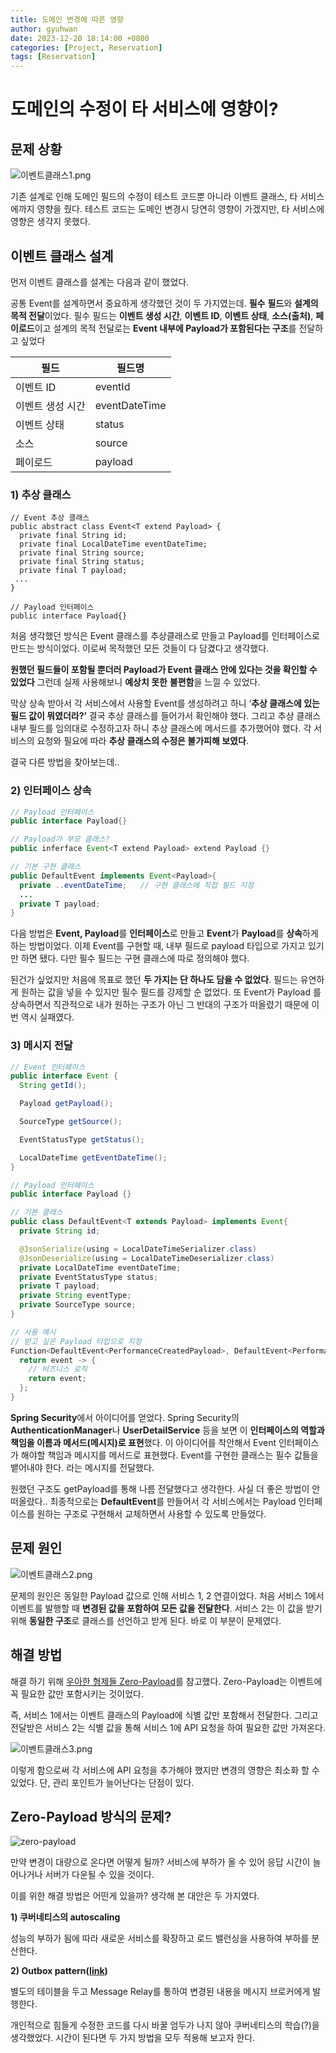 ```yaml
---
title: 도메인 변경에 따른 영향
author: gyuhwan
date: 2023-12-20 18:14:00 +0800
categories: [Project, Reservation]
tags: [Reservation]
---
```

# 도메인의 수정이 타 서비스에 영향이?

## 문제 상황

![이벤트클래스1.png](/commons/reservation/이벤트클래스1.png)

기존 설계로 인해 도메인 필드의 수정이 테스트 코드뿐 아니라 이벤트 클래스, 타 서비스에까지 영향을 줬다. 테스트 코드는 도메인 변경시 당연히 영향이 가겠지만, 타 서비스에 영향은 생각지 못했다.

## 이벤트 클래스 설계

먼저 이벤트 클래스를 설계는 다음과 같이 했었다.

공통 Event를 설계하면서 중요하게 생각했던 것이 두 가지였는데. **필수** **필드**와 **설계의 목적 전달**이었다. 필수 필드는 **이벤트 생성 시간**, **이벤트 ID**, **이벤트 상태**, **소스(출처)**, **페이로드**이고 설계의 목적 전달로는 **Event 내부에 Payload가 포함된다는 구조**를 전달하고 싶었다

| 필드             | 필드명        |
| ---------------- | ------------- |
| 이벤트 ID        | eventId       |
| 이벤트 생성 시간 | eventDateTime |
| 이벤트 상태      | status        |
| 소스             | source        |
| 페이로드         | payload       |

### **1) 추상 클래스**

```
// Event 추상 클래스
public abstract class Event<T extend Payload> {
  private final String id;
  private final LocalDateTime eventDateTime;
  private final String source;
  private final String status;
  private final T payload;
 ...
}

// Payload 인터페이스
public interface Payload{}
```

처음 생각했던 방식은 Event 클래스를 추상클래스로 만들고 Payload를 인터페이스로 만드는 방식이었다. 이로써 목적했던 모든 것들이 다 담겼다고 생각했다.

**원했던 필드들이 포함될 뿐더러 Payload가 Event 클래스 안에 있다는 것을 확인할 수 있었다** 그런데 실제 사용해보니 **예상치 못한** **불편함**을 느낄 수 있었다.

막상 상속 받아서 각 서비스에서 사용할 Event를 생성하려고 하니 ‘**추상 클래스에 있는 필드 값이 뭐였더라?’** 결국 추상 클래스를 들어가서 확인해야 했다. 그리고 추상 클래스 내부 필드를 임의대로 수정하고자 하니 추상 클래스에 메서드를 추가했어야 했다. 각 서비스의 요청와 필요에 따라 **추상 클래스의 수정은 불가피해 보였다**.

결국 다른 방법을 찾아보는데..

### **2) 인터페이스 상속**

```java
// Payload 인터페이스
public interface Payload{}

// Payload가 부모 클래스?
public inferface Event<T extend Payload> extend Payload {}

// 기본 구현 클래스
public DefaultEvent implements Event<Payload>{
  private ..eventDateTime;   // 구현 클래스에 직접 필드 지정
  ...
  private T payload;
}
```

다음 방법은 **Event, Payload**를 **인터페이스**로 만들고 **Event**가 **Payload**를 **상속**하게 하는 방법이었다. 이제 Event를 구현할 때, 내부 필드로 payload 타입으로 가지고 있기만 하면 됐다. 다만 필수 필드는 구현 클래스에 따로 정의해야 했다.

된건가 싶었지만 처음에 목표로 했던 **두 가지는 단 하나도 담을 수 없었다**. 필드는 유연하게 원하는 값을 넣을 수 있지만 필수 필드를 강제할 순 없었다. 또 Event가 Payload 를 상속하면서 직관적으로 내가 원하는 구조가 아닌 그 반대의 구조가 떠올렸기 때문에 이번 역시 실패였다.

### **3) 메시지 전달**

```java
// Event 인터페이스
public interface Event {
  String getId();

  Payload getPayload();

  SourceType getSource();

  EventStatusType getStatus();

  LocalDateTime getEventDateTime();
}

// Payload 인터페이스
public interface Payload {}

// 기본 클래스
public class DefaultEvent<T extends Payload> implements Event{
  private String id;

  @JsonSerialize(using = LocalDateTimeSerializer.class)
  @JsonDeserialize(using = LocalDateTimeDeserializer.class)
  private LocalDateTime eventDateTime;
  private EventStatusType status;
  private T payload;
  private String eventType;
  private SourceType source;
}

// 사용 예시
// 받고 싶은 Payload 타입으로 지정
Function<DefaultEvent<PerformanceCreatedPayload>, DefaultEvent<PerformanceCreatedPayload>> performanceCreatedEventConsumer() {
  return event -> {
    // 비즈니스 로직
    return event;
  };
}
```

**Spring Security**에서 아이디어를 얻었다. Spring Security의 **AuthenticationManager**나 **UserDetailService** 등을 보면 이 **인터페이스의 역할과 책임을 이름과 메서드(메시지)로 표현**했다. 이 아이디어를 착안해서 Event 인터페이스가 해야할 책임과 메시지를 메서드로 표현했다. Event를 구현한 클래스는 필수 값들을 뱉어내야 한다. 라는 메시지를 전달했다.

원했던 구조도 getPayload를 통해 나름 전달했다고 생각한다. 사실 더 좋은 방법이 안떠올랐다.. 최종적으로는 **DefaultEvent**를 만들어서 각 서비스에서는 Payload 인터페이스를 원하는 구조로 구현해서 교체하면서 사용할 수 있도록 만들었다.

## 문제 원인

![이벤트클래스2.png](/commons/reservation/이벤트클래스2.png)

문제의 원인은 동일한 Payload 값으로 인해 서비스 1, 2 연결이었다. 처음 서비스 1에서 이벤트를 발행할 때 **변경된 값을 포함하여 모든 값을 전달한다**. 서비스 2는 이 값을 받기 위해 **동일한 구조**로 클래스를 선언하고 받게 된다.  바로 이 부분이 문제였다.

## 해결 방법

해결 하기 위해 [우아한 형제들 Zero-Payload](https://techblog.woowahan.com/7835/)를 참고했다.  Zero-Payload는 이벤트에 꼭 필요한 값만 포함시키는 것이었다.

즉, 서비스 1에서는 이벤트 클래스의 Payload에 식별 값만 포함해서 전달한다. 그리고 전달받은 서비스 2는 식별 값을 통해 서비스 1에 API 요청을 하여 필요한 값만 가져온다.

![이벤트클래스3.png](/commons/reservation/이벤트클래스3.png)

이렇게 함으로써 각 서비스에 API 요청을 추가해야 했지만 변경의 영향은 최소화 할 수 있었다. 단, 관리 포인트가 늘어난다는 단점이 있다.

## Zero-Payload 방식의 문제?

![zero-payload](/commons/reservation/zero-payload.png)

만약 변경이 대량으로 온다면 어떻게 될까? 서비스에 부하가 올 수 있어 응답 시간이 늘어나거나 서버가 다운될 수 있을 것이다. 

이를 위한 해결 방법은 어떤게 있을까? 생각해 본 대안은 두 가지였다. 

**1) 쿠버네티스의 autoscaling**

성능의 부하가 됨에 따라 새로운 서비스를 확장하고 로드 밸런싱을 사용하여 부하를 분산한다. 

**2) Outbox pattern([link](https://microservices.io/patterns/data/transactional-outbox.html))**

별도의 테이블을 두고 Message Relay를 통하여 변경된 내용을 메시지 브로커에게 발행한다. 

개인적으로 힘들게 수정한 코드를 다시 바꿀 엄두가 나지 않아 쿠버네티스의 학습(?)을 생각했었다. 시간이 된다면 두 가지 방법을 모두 적용해 보고자 한다.